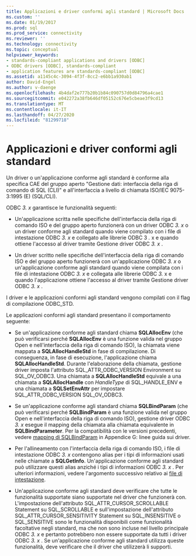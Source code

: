 ```yaml
---
title: Applicazioni e driver conformi agli standard | Microsoft Docs
ms.custom: ''
ms.date: 01/19/2017
ms.prod: sql
ms.prod_service: connectivity
ms.reviewer: ''
ms.technology: connectivity
ms.topic: conceptual
helpviewer_keywords:
- standards-compliant applications and drivers [ODBC]
- ODBC drivers [ODBC], standards-compliant
- application features are standards-compliant [ODBC]
ms.assetid: a1145c4c-3094-4f3f-8cc2-e6bb1a930ab1
author: David-Engel
ms.author: v-daenge
ms.openlocfilehash: 4b4daf2e777b20b1b84c090757d0d84796a4cae1
ms.sourcegitcommit: e042272a38fb646df05152c676e5cbeae3f9cd13
ms.translationtype: MT
ms.contentlocale: it-IT
ms.lasthandoff: 04/27/2020
ms.locfileid: "81299718"
---
```

# <a name="standards-compliant-applications-and-drivers"></a>Applicazioni e driver conformi agli standard
Un driver o un'applicazione conforme agli standard è conforme alla specifica CAE del gruppo aperto "Gestione dati: interfaccia della riga di comando di SQL (CLI)" e all'interfaccia a livello di chiamata ISO/IEC 9075-3:1995 (E) (SQL/CLI).  
  
 ODBC *3. x* garantisce le funzionalità seguenti:  
  
-   Un'applicazione scritta nelle specifiche dell'interfaccia della riga di comando ISO e del gruppo aperto funzionerà con un driver ODBC *3. x* o un driver conforme agli standard quando viene compilato con i file di intestazione ODBC *3. x* e collegato alle librerie ODBC 3 *.* x e quando ottiene l'accesso al driver tramite Gestione driver ODBC *3. x* .  
  
-   Un driver scritto nelle specifiche dell'interfaccia della riga di comando ISO e del gruppo aperto funzionerà con un'applicazione ODBC *3. x* o un'applicazione conforme agli standard quando viene compilata con i file di intestazione ODBC *3. x* e collegata alle librerie ODBC *3.* x e quando l'applicazione ottiene l'accesso al driver tramite Gestione driver ODBC *3. x* .  
  
 I driver e le applicazioni conformi agli standard vengono compilati con il flag di compilazione ODBC_STD.  
  
 Le applicazioni conformi agli standard presentano il comportamento seguente:  
  
-   Se un'applicazione conforme agli standard chiama **SQLAllocEnv** (che può verificarsi perché **SQLAllocEnv** è una funzione valida nel gruppo Open e nell'interfaccia della riga di comando ISO), la chiamata viene mappata a **SQLAllocHandleStd** in fase di compilazione. Di conseguenza, in fase di esecuzione, l'applicazione chiama **SQLAllocHandleStd**. Durante l'elaborazione della chiamata, gestione driver imposta l'attributo SQL_ATTR_ODBC_VERSION Environment su SQL_OV_ODBC3. Una chiamata a **SQLAllocHandleStd** equivale a una chiamata a **SQLAllocHandle** con *HandleType* di SQL_HANDLE_ENV e una chiamata a **SQLSetEnvAttr** per impostare SQL_ATTR_ODBC_VERSION SQL_OV_ODBC3.  
  
-   Se un'applicazione conforme agli standard chiama **SQLBindParam** (che può verificarsi perché **SQLBindParam** è una funzione valida nel gruppo Open e nell'interfaccia della riga di comando ISO), gestione driver ODBC *3. x* esegue il mapping della chiamata alla chiamata equivalente in **SQLBindParameter**. Per la compatibilità con le versioni precedenti, vedere [mapping di SQLBindParam](../../../odbc/reference/appendixes/sqlbindparam-mapping.md) in Appendice G: linee guida sui driver.  
  
-   Per l'allineamento con l'interfaccia della riga di comando ISO, i file di intestazione ODBC *3. x* contengono alias per i tipi di informazioni usati nelle chiamate a **SQLGetInfo**. Un'applicazione conforme agli standard può utilizzare questi alias anziché i tipi di informazioni ODBC *3. x* . Per ulteriori informazioni, vedere l'argomento successivo relativo ai [file di intestazione](../../../odbc/reference/develop-app/header-files.md).  
  
-   Un'applicazione conforme agli standard deve verificare che tutte le funzionalità supportate siano supportate nel driver che funzionerà con. L'impostazione dell'attributo SQL_ATTR_CURSOR_SCROLLABLE Statement su SQL_SCROLLABLE e sull'impostazione dell'attributo SQL_ATTR_CURSOR_SENSITIVITY Statement su SQL_INSENSITIVE o SQL_SENSITIVE sono le funzionalità disponibili come funzionalità facoltative negli standard, ma che non sono incluse nel livello principale ODBC *3. x* e pertanto potrebbero non essere supportate da tutti i driver ODBC *3. x* . Se un'applicazione conforme agli standard utilizza queste funzionalità, deve verificare che il driver che utilizzerà li supporti.
